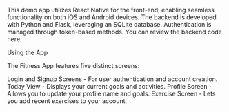 This demo app utilizes React Native for the front-end, enabling seamless functionality on both iOS and Android devices. The backend is developed with Python and Flask, leveraging an SQLite database. Authentication is managed through token-based methods. You can review the backend code here.


Using the App

The Fitness App features five distinct screens:

Login and Signup Screens - For user authentication and account creation.
Today View - Displays your current goals and activities.
Profile Screen - Allows you to update your profile name and goals.
Exercise Screen - Lets you add recent exercises to your account.





